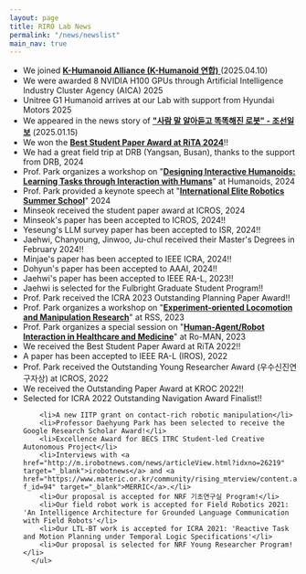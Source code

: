 ```yaml
---
layout: page
title: RIRO Lab News
permalink: "/news/newslist"
main_nav: true
---
```


 <div>
      <ul class="news-list">
      <li>We joined <a href="https://www.aitimes.kr/news/articleView.html?idxno=34578&fbclid=IwY2xjawJklRtleHRuA2FlbQIxMQABHvwiGjNlK54NxIsoCyMBN78nc9Grh3WvPk6kgHASbCVJYNWmrSQysDwSYKbs_aem_L6Rv2Flcoy9Nf2aWVOXJhg" target="_blank"> <b> K-Humanoid Alliance (K-Humanoid 연합)</b> </a> (2025.04.10) </li> 	      
      <li>We were awarded 8 NVIDIA H100 GPUs through Artificial Intelligence Industry Cluster Agency (AICA) 2025 </li> 	      
      <li>Unitree G1 Humanoid arrives at our Lab with support from Hyundai Motors 2025</li> 	      	      
      <li>We appeared in the news story of <a href="https://www.chosun.com/economy/tech_it/2025/01/15/LOSMJ4HMEBEBJJRGUJV3Q44ZHE/" target="_blank"><b>"사람 말 알아듣고 똑똑해진 로봇" - 조선일보</b></a> (2025.01.15) </li> 
      <li>We won the <a href="https://cs.kaist.ac.kr/board/view?bbs_id=news&bbs_sn=11324&menu=83"
      target="_blank"><b>Best Student Paper Award at RiTA 2024</b></a>!! </li>
      <li>We had a great field trip at DRB (Yangsan, Busan), thanks to the support from DRB, 2024 </li>	      
      <li>Prof. Park organizes a workshop on "<a href="https://humanoids-ws-2024.github.io/" target="_blank"><b>Designing Interactive Humanoids:
      Learning Tasks through Interaction with Humans</b></a>" at Humanoids, 2024</li>	      
      <li>Prof. Park provided a keynote speech at
      "<a href="https://robotelite.sdu.dk"
      target="_blank"><b>International Elite Robotics Summer School</b></a>" 2024</li>	      
      <li>Minseok received the student paper award at ICROS, 2024 </li>	      
      <li>Minseok's paper has been accepted to ICROS, 2024!! </li>	      
      <li>Yeseung's LLM survey paper has been accepted to ISR, 2024!! </li>	      
        <li>Jaehwi, Chanyoung, Jinwoo, Ju-chul received their Master's Degrees in February 2024!! </li>
        <li>Minjae's paper has been accepted to IEEE ICRA, 2024!! </li>
        <li>Dohyun's paper has been accepted to AAAI, 2024!! </li>
        <li>Jaehwi's paper has been accepted to IEEE RA-L, 2023!! </li>
        <li>Jaehwi is selected for the Fulbright Graduate Student Program!! </li>	      	      
        <li>Prof. Park received the ICRA 2023 Outstanding Planning Paper Award!!</li>
	<li>Prof. Park organizes a workshop on "<a href="https://rss-ws-2023-lm.github.io/" target="_blank"><b>Experiment-oriented Locomotion and Manipulation Research</b></a>" at RSS, 2023</li>	      
	<li>Prof. Park organizes a special session on "<a href="http://ro-man2023.org/paperSubmission/callForSpecialSession" target="_blank"><b>Human-Agent/Robot Interaction in Healthcare and Medicine</b></a>" at Ro-MAN, 2023</li>	      
        <li>We received the Best Student Paper Award at RiTA 2022!! </li>
        <li>A paper has been accepted to IEEE RA-L (IROS), 2022</li>
        <li>Prof. Park received the Outstanding Young Researcher Award (우수신진연구자상) at ICROS, 2022</li>
        <li>We received the Outstanding Paper Award at KROC 2022!! </li>
        <li>Selected for ICRA 2022 Outstanding Navigation Award Finalist!!</li>
      
        <li>A new IITP grant on contact-rich robotic manipulation</li>
        <li>Professor Daehyung Park has been selected to receive the Google Research Scholar Award!</li>       
        <li>Excellence Award for BECS ITRC Student-led Creative Autonomous Project</li>
        <li>Interviews with <a href="http://m.irobotnews.com/news/articleView.html?idxno=26219" target="_blank">irobotnews</a> and <a href="https://www.materic.or.kr/community/rising_mterview/content.asp?f_id=94" target="_blank">MERRIC</a>.</li>
        <li>Our proposal is accepted for NRF 기초연구실 Program!</li>
        <li>Our field robot work is accepted for Field Robotics 2021: 'An Intelligence Architecture for Grounded Language Communication with Field Robots'</li>
        <li>Our LTL-BT work is accepted for ICRA 2021: 'Reactive Task and Motion Planning under Temporal Logic Specifications'</li>
        <li>Our proposal is selected for NRF Young Researcher Program!</li>
      </ul>
  </div> 
